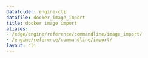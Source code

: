 ```yaml
---
datafolder: engine-cli
datafile: docker_image_import
title: docker image import
aliases:
- /edge/engine/reference/commandline/image_import/
- /engine/reference/commandline/import/
layout: cli
---
```


<!--
This page is automatically generated from Docker's source code. If you want to
suggest a change to the text that appears here, open a ticket or pull request
in the source repository on GitHub:

https://github.com/docker/cli
-->
